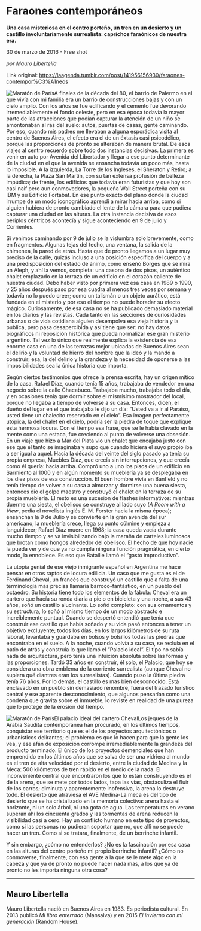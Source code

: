 # Faraones contemporáneos

**Una casa misteriosa en el centro porteño, un tren en un desierto y un castillo involuntariamente surrealista: caprichos faraónicos de nuestra era.**

30 de marzo de 2016 - Free shot

_por Mauro Libertella_

Link original: https://laagenda.tumblr.com/post/141956156930/faraones-contempor%C3%A1neos

![Maratón de París](https://64.media.tumblr.com/209fa0561aa4a74fa82c96cca4549b1d/tumblr_inline_pk000zlR7n1t6q87u_500.jpg)A finales de la década del 80, el barrio de Palermo en el que vivía con mi familia era un barrio de construcciones bajas y con un cielo amplio. Con los años se fue edificando y el cemento fue devorando irremediablemente el fondo celeste, pero en esa época todavía la mayor parte de las atracciones que podían capturar la atención de un niño se amontonaban al ras del suelo: autos, puertas de casas, gente caminando. Por eso, cuando mis padres me llevaban a alguna esporádica visita al centro de Buenos Aires, el efecto era el de un éxtasis casi psicodélico, porque las proporciones de pronto se alteraban de manera brutal. De esos viajes al centro recuerdo sobre todo dos instancias decisivas. La primera es venir en auto por Avenida del Libertador y llegar a ese punto determinante de la ciudad en el que la avenida se ensancha todavía un poco más, hasta lo imposible. A la izquierda, La Torre de los Ingleses, el Sheraton y Retiro; a la derecha, la Plaza San Martín, con su tan extensa profusión de belleza impúdica; de frente, los edificios que todavía eran futuristas y que hoy son casi naif pero aun conmovedores, la pequeña Wall Street porteña con su IBM y su Edificio Fortabat. En ese punto exacto del plano donde la ciudad irrumpe de un modo iconográfico aprendí a mirar hacia arriba, como si alguien hubiera de pronto cambiado el lente de la cámara para que pudiera capturar una ciudad en las alturas. La otra instancia decisiva de esos periplos céntricos acontecía y sigue aconteciendo en 9 de julio y Corrientes.


Si venimos caminando por 9 de julio se la vislumbra solo brevemente, como en fragmentos. Algunas tejas del techo, una ventana, la salida de la chimenea, la pared de atrás. Hasta que de pronto llegamos a un lugar muy preciso de la calle, quizás incluso a una posición específica del cuerpo y a una predisposición del estado de ánimo, como enseñó Borges que se mira un Aleph, y ahí la vemos, completa: una casona de dos pisos, un auténtico chalet emplazado en la terraza de un edificio en el corazón caliente de nuestra ciudad. Debo haber visto por primera vez esa casa en 1989 o 1990, y 25 años después paso por esa cuadra al menos tres veces por semana y todavía no lo puedo creer; como un talismán o un objeto aurático, está fundada en el misterio y por eso el tiempo no puede horadar su efecto mágico. Curiosamente, de esa casa no se ha publicado demasiado material en los diarios y las revistas. Cada tanto en las secciones de curiosidades urbanas o de vida cotidiana alguien desempolva esa vieja historia y la publica, pero pasa desapercibida y así tiene que ser: no hay datos biográficos ni reposición histórica que pueda normalizar ese gran misterio argentino. Tal vez lo único que realmente explica la existencia de esa enorme casa en una de las terrazas mejor ubicadas de Buenos Aires sean el delirio y la voluntad de hierro del hombre que la ideó y la mandó a construir; esa, la del delirio y la grandeza y la necesidad de oponerse a las imposibilidades sea la única historia que importa. 


Según ciertos testimonios que ofrece la prensa escrita, hay un origen mítico de la casa. Rafael Díaz, cuando tenía 15 años, trabajaba de vendedor en una negocio sobre la calle Chacabuco. Trabajaba mucho, trabajaba todo el día, y en ocasiones tenía que dormir sobre el mismísimo mostrador del local, porque no llegaba a tiempo de volverse a su casa. Entonces, dicen, el dueño del lugar en el que trabajaba le dijo un día: “Usted va a ir al Paraíso, usted tiene un chalecito reservado en el cielo”. Esa imagen perfectamente utópica, la del chalet en el cielo, podría ser la piedra de toque que explique esta hermosa locura. Con el tiempo esa frase, que se le había clavado en la mente como una estaca, fue creciendo al punto de volverse una obsesión. En un viaje que hizo a Mar del Plata vio un chalet que encajaba justo con ese que él tanto se imaginaba y supo que cuando hiciera el suyo propio iba a ser igual a aquel. Hacia la década del veinte del siglo pasado ya tenía su propia empresa, Muebles Díaz, que crecía sin interrupciones, y que crecía como él quería: hacia arriba. Compró uno a uno los pisos de un edificio en Sarmiento al 1000 y en algún momento su mueblería ya se desplegaba en los diez pisos de esa construcción. El buen hombre vivía en Banfield y no tenía tiempo de volver a su casa a almorzar y dormirse una buena siesta, entonces dio el golpe maestro y construyó el chalet en la terraza de su propia mueblería. El resto es una sucesión de flashes informativos: mientras duerme una siesta, el obelisco se construye al lado suyo (*A Room with a View*, pedía el novelista inglés E. M. Forster hacia la misma época); ensanchan la 9 de Julio y se convierte en la gran avenida del sur americano; la mueblería crece, llega su punto cúlmine y empieza a languidecer; Rafael Díaz muere en 1968; la casa queda vacía durante mucho tiempo y se va invisibilizando bajo la maraña de carteles luminosos que brotan como hongos alrededor del obelisco. El hecho de que hoy nadie la pueda ver y de que ya no cumpla ninguna función pragmática, en cierto modo, la ennoblece. Es eso que Bataille llamó el “gasto improductivo”.


La utopía genial de ese viejo inmigrante español en Argentina me hace pensar en otros raptos de locura edilicia. Un caso que me gusta es el de Ferdinand Cheval, un francés que construyó un castillo que a falta de una terminología mas precisa llamaría barroco-fantástico, en un pueblo del octaedro. Su historia tiene todo los elementos de la fábula: Cheval era un cartero que hacía su ronda diaria a pie o en bicicleta y una noche, a sus 43 años, soñó un castillo alucinante. Lo soñó completo: con sus ornamentos y su estructura, lo soñó al mismo tiempo de un modo abstracto e increíblemente puntual. Cuando se despertó entendió que tenía que construir ese castillo que había soñado y su vida pasó entonces a tener un objetivo excluyente; todos los días, en los largos kilómetros de su ruta laboral, levantaba y guardaba en bolsos y bolsillos todas las piedras que encontraba en el suelo. A la noche, cuando volvía a su casa, se recluía en el patio de atrás y construía lo que llamó el “Palacio ideal”. El tipo no sabía nada de arquitectura, pero tenía una intuición absoluta sobre las formas y las proporciones. Tardó 33 años en construir, él solo, el Palacio, que hoy se considera una obra emblema de la corriente surrealista (aunque Cheval no supiera qué diantres eran los surrealistas). Cuando puso la última piedra tenía 76 años. Por lo demás, el castillo es mas bien desconocido. Está enclavado en un pueblo sin demasiado renombre, fuera del trazado turístico central y ese aparente desconocimiento, que algunos pensarían como una condena que gravita sobre el inmueble, lo reviste en realidad de una pureza que lo protege de la erosión del tiempo.


![Maratón de París](https://64.media.tumblr.com/209fa0561aa4a74fa82c96cca4549b1d/tumblr_inline_pk000zlR7n1t6q87u_500.jpg)El palacio ideal del cartero ChevalLos jeques de la Arabia Saudita contemporánea han procurado, en los últimos tiempos, conquistar ese territorio que es el de los proyectos arquitectónicos o urbanísticos delirantes; el problema es que lo hacen para que la gente los vea, y ese afán de exposición corrompe irremediablemente la grandeza del producto terminado. El único de los proyectos demenciales que han emprendido en los últimos años que se salva de ser una vidriera al mundo es el tren de alta velocidad por el desierto, entre la ciudad de Medina y la Meca: 500 kilómetros de tren rápido en el medio de la nada. El inconveniente central que encontraron los que lo están construyendo es el de la arena, que se mete por todos lados, tapa las vías, obstaculiza el fluir de los carros; diminuta y aparentemente inofensiva, la arena lo destruye todo. El desierto que atraviesa el AVE Medina-La meca es del tipo de desierto que se ha cristalizado en la memoria colectiva: arena hasta el horizonte, ni un solo árbol, ni una gota de agua. Las temperaturas en verano superan ahí los cincuenta grados y las tormentas de arena reducen la visibilidad casi a cero. Hay un conflicto humano en este tipo de proyectos, como si las personas no pudieran soportar que no, que allí no se puede hacer un tren. Como si se tratara, finalmente, de un berrinche infantil. 


Y sin embargo, ¿cómo no entenderlos? ¿No es la fascinación por esa casa en las alturas del centro porteño mi propio berrinche infantil? ¿Cómo no conmoverse, finalmente, con esa gente a la que se le mete algo en la cabeza y que ya de pronto no puede hacer nada mas, a los que ya de pronto no les importa ninguna otra cosa?




---

 Mauro Libertella
-----------------

 Mauro Libertella nació en Buenos Aires en 1983. Es periodista cultural. En 2013 publicó *Mi libro enterrado* (Mansalva) y en 2015 *El invierno con mi generación* (Random House). 


